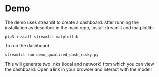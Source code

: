 # Demo

The demo uses streamlit to create a dashboard. After running the installation as described in the main repo, install streamlit and matplotlib:

```
pip3 install streamlit matplotlib
```

To run the dashboard:

```
streamlit run demo_quantized_dash_risky.py
```

This will generate two links (local and network) from which you can view the dashboard. Open a link in your browser and interact with the model! 
